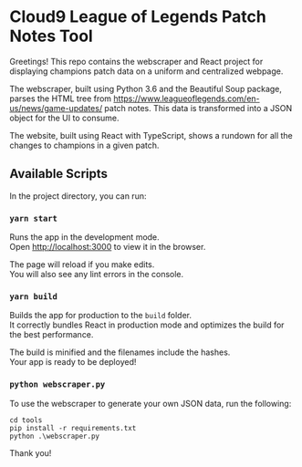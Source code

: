 # Cloud9 League of Legends Patch Notes Tool

Greetings! This repo contains the webscraper and React project for displaying champions patch data on a uniform and centralized webpage.

The webscraper, built using Python 3.6 and the Beautiful Soup package, parses the HTML tree from https://www.leagueoflegends.com/en-us/news/game-updates/ patch notes.
This data is transformed into a JSON object for the UI to consume.

The website, built using React with TypeScript, shows a rundown for all the changes to champions in a given patch.

## Available Scripts

In the project directory, you can run:

### `yarn start`

Runs the app in the development mode.\
Open [http://localhost:3000](http://localhost:3000) to view it in the browser.

The page will reload if you make edits.\
You will also see any lint errors in the console.

### `yarn build`

Builds the app for production to the `build` folder.\
It correctly bundles React in production mode and optimizes the build for the best performance.

The build is minified and the filenames include the hashes.\
Your app is ready to be deployed!

### `python webscraper.py`

To use the webscraper to generate your own JSON data, run the following:
```
cd tools
pip install -r requirements.txt
python .\webscraper.py
```

Thank you!

